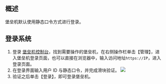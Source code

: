 ## 概述
堡垒机默认使用静态口令方式进行登录。


## 登录系统
1. 登录 [堡垒机控制台](https://console.cloud.tencent.com/dsgc/bh)，找到需要操作的堡垒机，在右侧操作栏单击【管理】，进入堡垒机登录页面，也可以直接在浏览器中，输入访问地址`https://IP`，进入登录页面。
2. 在登录界面输入用户 ID 与静态口令，并完成滑块验证。
![](https://main.qcloudimg.com/raw/fd5cc8ba4cd54e0ddceb698c5505ef2a.png)
3. 验证之后单击【登录】，即可登录堡垒机。

